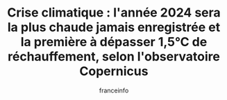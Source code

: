 ---
layout: post
title: "Crise climatique : l'année 2024 sera la plus chaude jamais enregistrée et la première à dépasser 1,5°C de réchauffement, selon l'observatoire Copernicus"
link: https://www.francetvinfo.fr/monde/environnement/crise-climatique/crise-climatique-l-annee-2024-sera-la-plus-chaude-jamais-enregistree-et-la-premiere-a-depasser-1-5-c-de-rechauffement-selon-l-observatoire-copernicus_6881876.html#xtor=CS2-765-%5Bautres%5D-
author: "franceinfo"
published_date: "07/11/2024"
description: ""
language: "fr"
categories: "Liens"
tags: "société écologie"
og-tags: "société écologie"
permalink: /:categories/:year/:month/:day/:title/
---
